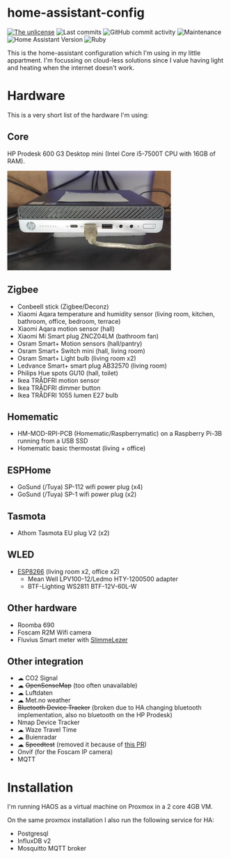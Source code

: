 # home-assistant-config
[![The unlicense](https://img.shields.io/github/license/PW999/home-assistant-config)](LICENSE)
![Last commits](https://img.shields.io/github/last-commit/PW999/home-assistant-config)
![GitHub commit activity](https://img.shields.io/github/commit-activity/y/PW999/home-assistant-config)
![Maintenance](https://img.shields.io/maintenance/yes/2023)
![Home Assistant Version](https://img.shields.io/badge/Home%20Assistant%20Version-2023.6-blue)
![Ruby](https://img.shields.io/badge/Made%20with-Ruby-red?logo=ruby)


This is the home-assistant configuration which I'm using in my little appartment.
I'm focussing on cloud-less solutions since I value having light and heating when the internet doesn't work.

# Hardware
This is a very short list of the hardware I'm using:

## Core
HP Prodesk 600 G3 Desktop mini (Intel Core i5-7500T CPU with 16GB of RAM).

![HPProdesk](./doc/img/hpprodesk.jpg)

## Zigbee
* ConbeeII stick (Zigbee/Deconz)
* Xiaomi Aqara temperature and humidity sensor (living room, kitchen, bathroom, office, bedroom, terrace)
* Xiaomi Aqara motion sensor (hall)
* Xiaomi Mi Smart plug ZNCZ04LM (bathroom fan)
* Osram Smart+ Motion sensors (hall/pantry)
* Osram Smart+ Switch mini (hall, living room)
* Osram Smart+ Light bulb (living room x2)
* Ledvance Smart+ smart plug AB32570 (living room)
* Philips Hue spots GU10 (hall, toilet)
* Ikea TRÅDFRI motion sensor
* Ikea TRÅDFRI dimmer button
* Ikea TRÅDFRI 1055 lumen E27 bulb

## Homematic
* HM-MOD-RPI-PCB (Homematic/Raspberrymatic) on a Raspberry Pi-3B running from a USB SSD
* Homematic basic thermostat (living + office)

## ESPHome
* GoSund (/Tuya) SP-112 wifi power plug (x4)
* GoSund (/Tuya) SP-1 wifi power plug (x2)

## Tasmota
* Athom Tasmota EU plug V2 (x2)

## WLED
* [ESP8266](doc/img/wled.jpg) (living room x2, office x2)
  * Mean Well LPV100-12/Ledmo HTY-1200500 adapter
  * BTF-Lighting WS2811 BTF-12V-60L-W

## Other hardware
* Roomba 690
* Foscam R2M Wifi camera
* Fluvius Smart meter with [SlimmeLezer](https://www.zuidwijk.com/slimmelezer-smartreader/)

## Other integration
* ☁ CO2 Signal
* ☁ ~~OpenSenseMap~~ (too often unavailable)
* ☁ Luftdaten
* ☁ Met.no weather
* ~~Bluetooth Device Tracker~~ (broken due to HA changing bluetooth implementation, also no bluetooth on the HP Prodesk)
* Nmap Device Tracker
* ☁ Waze Travel Time
* ☁ Buienradar
* ☁ ~~Speedtest~~ (removed it because of [this PR](https://github.com/home-assistant/core/pull/84295))
* Onvif (for the Foscam IP camera)
* MQTT

# Installation
I'm running HAOS as a virtual machine on Proxmox in a 2 core 4GB VM.

On the same proxmox installation I also run the following service for HA:
* Postgresql
* InfluxDB v2
* Mosquitto MQTT broker